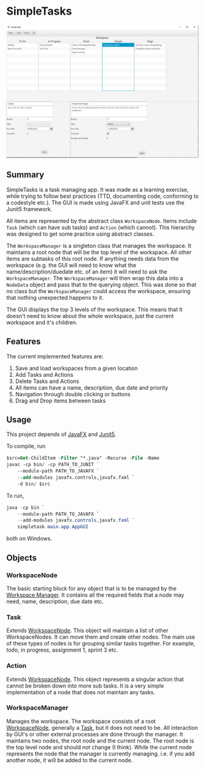 # SimpleTasks

![SimpleTask Image](imgs/SimpleTask.PNG)

## Summary

SimpleTasks is a task managing app. It was made as a learning exercise, while trying to follow best practices (TTD, documenting code, conforming to a codestyle etc.). The GUI is made using JavaFX and unit tests use the Junit5 framework.

All items are represented by the abstract class `WorkspaceNode`. Items include `Task` (which can have sub tasks) and `Action` (which cannot). This hierarchy was designed to get some practice using abstract classes.

The `WorkspaceManager` is a singleton class that manages the workspace. It maintains a root node that will be the top level of the workspace. All other items are subtasks of this root node. If anything needs data from the workspace (e.g. the GUI will need to know what the name/description/duedate etc. of an item) it will need to ask the `WorkspaceManager`. The `WorkspaceManager` will then wrap this data into a `NodeData` object and pass that to the querying object. This was done so that no class but the `WorkspaceManager` could access the workspace, ensuring that nothing unexpected happens to it.

The GUI displays the top 3 levels of the workspace. This means that it doesn't need to know about the whole workspace, just the current workspace and it's children.

## Features

The current implemented features are:

1. Save and load workspaces from a given location
2. Add Tasks and Actions
3. Delete Tasks and Actions
4. All items can have a name, description, due date and priority
5. Navigation through double clicking or buttons
6. Drag and Drop items between tasks

## Usage

This project depends of [JavaFX](https://openjfx.io/) and [Junit5](https://junit.org/junit5/).

To compile, run

```ps
$src=Get-ChildItem -Filter "*.java" -Recurse -File -Name
javac -cp bin/ -cp PATH_TO_JUNIT `
    --module-path PATH_TO_JAVAFX `
    --add-modules javafx.controls,javafx.fxml `
    -d bin/ $src
```

To run,

```ps1
java -cp bin `
    --module-path PATH_TO_JAVAFX `
    --add-modules javafx.controls,javafx.fxml `
    simpletask.main.app.AppGUI
```

both on Windows.

## Objects

### WorkspaceNode

The basic starting block for any object that is to be managed by the [Workspace Manager](#workspacemanager). It contains all the required fields that a node may need, name, description, due date etc.

### Task

Extends [WorkspaceNode](#workspacenode). This object will maintain a list of other WorkspaceNodes. It can move them and create other nodes. The main use of these types of nodes is for grouping similar tasks together. For example, todo, in progress, assignment 1, sprint 3 etc.

### Action

Extends [WorkspaceNode](#workspacenode). This object represents a singular action that cannot be broken down into more sub tasks. It is a very simple implementation of a node that does not maintain any tasks.

### WorkspaceManager

Manages the workspace. The workspace consists of a root [WorkspaceNode](#workspacenode), generally a [Task](#task), but it does not need to be. All interaction by GUI's or other external processes are done through the manager. It maintains two nodes, the root node and the current node. The root node is the top level node and should not change (I think). While the current node represents the node that the manager is currently managing. i.e. if you add another node, it will be added to the current node.

